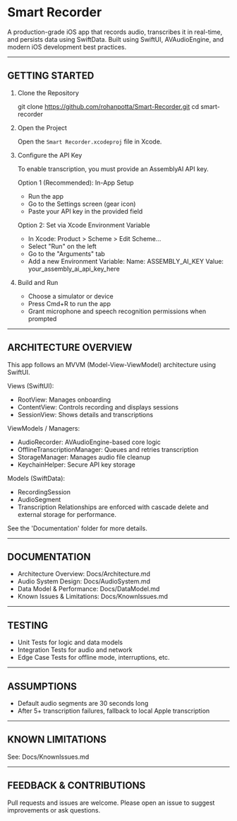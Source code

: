 Smart Recorder
==============

A production-grade iOS app that records audio, transcribes it in real-time, and persists data using SwiftData. Built using SwiftUI, AVAudioEngine, and modern iOS development best practices.

------------------------------------------------------------
GETTING STARTED
------------------------------------------------------------

1. Clone the Repository

   git clone https://github.com/rohanpotta/Smart-Recorder.git
   cd smart-recorder

2. Open the Project

   Open the `Smart Recorder.xcodeproj` file in Xcode.

3. Configure the API Key

   To enable transcription, you must provide an AssemblyAI API key.

   Option 1 (Recommended): In-App Setup
     - Run the app
     - Go to the Settings screen (gear icon)
     - Paste your API key in the provided field

   Option 2: Set via Xcode Environment Variable
     - In Xcode: Product > Scheme > Edit Scheme...
     - Select "Run" on the left
     - Go to the "Arguments" tab
     - Add a new Environment Variable:
         Name: ASSEMBLY_AI_KEY
         Value: your_assembly_ai_api_key_here

4. Build and Run

   - Choose a simulator or device
   - Press Cmd+R to run the app
   - Grant microphone and speech recognition permissions when prompted

------------------------------------------------------------
ARCHITECTURE OVERVIEW
------------------------------------------------------------

This app follows an MVVM (Model-View-ViewModel) architecture using SwiftUI.

Views (SwiftUI):
  - RootView: Manages onboarding
  - ContentView: Controls recording and displays sessions
  - SessionView: Shows details and transcriptions

ViewModels / Managers:
  - AudioRecorder: AVAudioEngine-based core logic
  - OfflineTranscriptionManager: Queues and retries transcription
  - StorageManager: Manages audio file cleanup
  - KeychainHelper: Secure API key storage

Models (SwiftData):
  - RecordingSession
  - AudioSegment
  - Transcription
  Relationships are enforced with cascade delete and external storage for performance.

See the 'Documentation' folder for more details.

------------------------------------------------------------
DOCUMENTATION
------------------------------------------------------------

- Architecture Overview:         Docs/Architecture.md
- Audio System Design:           Docs/AudioSystem.md
- Data Model & Performance:      Docs/DataModel.md
- Known Issues & Limitations:    Docs/KnownIssues.md

------------------------------------------------------------
TESTING
------------------------------------------------------------

- Unit Tests for logic and data models
- Integration Tests for audio and network
- Edge Case Tests for offline mode, interruptions, etc.

------------------------------------------------------------
ASSUMPTIONS
------------------------------------------------------------

- Default audio segments are 30 seconds long
- After 5+ transcription failures, fallback to local Apple transcription

------------------------------------------------------------
KNOWN LIMITATIONS
------------------------------------------------------------

See: Docs/KnownIssues.md

------------------------------------------------------------
FEEDBACK & CONTRIBUTIONS
------------------------------------------------------------

Pull requests and issues are welcome.
Please open an issue to suggest improvements or ask questions.
